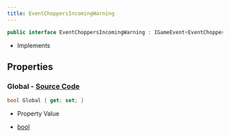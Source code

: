 ```yaml
---
title: EventChoppersIncomingWarning
---
```


```csharp
public interface EventChoppersIncomingWarning : IGameEvent<EventChoppersIncomingWarning>
```

- Implements

## Properties

### **Global** - [Source Code](https://github.com/swiftly-solution/swiftlys2/blob/main/managed/src/SwiftlyS2.Generated/GameEvents/Interfaces/EventChoppersIncomingWarning.cs#L21)

```csharp
bool Global { get; set; }
```

- Property Value

- [bool](https://learn.microsoft.com/dotnet/api/system.boolean)

